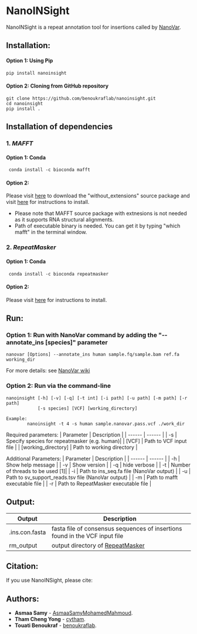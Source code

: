 # NanoINSight 
NanoINSight is a repeat annotation tool for insertions called by [NanoVar](https://github.com/benoukraflab/nanovar).

## Installation:

#### Option 1: Using Pip 
```
pip install nanoinsight
```

#### Option 2: Cloning from GitHub repository
```
git clone https://github.com/benoukraflab/nanoinsight.git
cd nanoinsight
pip install .
```
## Installation of dependencies
### 1. _MAFFT_
#### Option 1: Conda 
```
 conda install -c bioconda mafft
 ```
#### Option 2: 
Please visit [here](https://mafft.cbrc.jp/alignment/software/source.html) to download the "without_extensions" source package 
and visit [here](https://mafft.cbrc.jp/alignment/software/installation_without_root.html) for instructions to install.
* Please note that MAFFT source package with extnesions is not needed as it supports RNA structural alignments. 
* Path of executable binary is needed. You can get it by typing "which mafft" in the terminal window. 
### 2. _RepeatMasker_
#### Option 1: Conda 
```
 conda install -c bioconda repeatmasker
```
#### Option 2: 
Please visit [here](https://www.repeatmasker.org/RepeatMasker/) for instructions to install.

## Run:
### Option 1: Run with NanoVar command by adding the "--annotate_ins [species]" parameter 
```
nanovar [Options] --annotate_ins human sample.fq/sample.bam ref.fa working_dir 
```
For more details: see [NanoVar wiki](https://github.com/cytham/nanovar/wiki)

### Option 2: Run via the command-line 
```
nanoinsight [-h] [-v] [-q] [-t int] [-i path] [-u path] [-m path] [-r path] 
            [-s species] [VCF] [working_directory]

Example:
        nanoinsight -t 4 -s human sample.nanovar.pass.vcf ./work_dir
```
Required parameters:
| Parameter | Description |
| ------ | ------ |
| -s | Specify species for repeatmasker (e.g. human)|
| [VCF] | Path to VCF input file |
| [working_directory] | Path to working directory |

Additional Parameters:
| Parameter | Description |
| ------ | ------ |
| -h | Show help message |
| -v | Show version |
| -q | hide verbose |
| -t | Number of threads to be used [1]|
| -i | Path to ins_seq.fa file (NanoVar output) |
| -u | Path to sv_support_reads.tsv file (NanoVar output) |
| -m | Path to mafft executable file |
| -r | Path to RepeatMasker executable file |

## Output:
| Output | Description |
| ------ | ------ |
| .ins.con.fasta| fasta file of consensus sequences of insertions found in the VCF input file |
| rm_output | output directory of [RepeatMasker](https://www.repeatmasker.org/webrepeatmaskerhelp.html#reading) |

## Citation:
If you use NanoINSight, please cite:

## Authors:
* **Asmaa Samy** - [AsmaaSamyMohamedMahmoud](https://github.com/AsmaaSamyMohamedMahmoud).
* **Tham Cheng Yong** - [cytham](https://github.com/cytham).
* **Touati Benoukraf** - [benoukraflab](https://github.com/benoukraflab).
